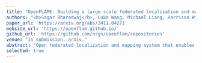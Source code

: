 ```yaml
---
title: "OpenFLAME: Building a large scale federated localization and mapping service"
authors: "<b>Sagar Bharadwaj</b>, Luke Wang, Michael Liang, Harrison Williams, Ivan Liang, Srinivasan Seshan, Anthony Rowe"
paper_url: 'https://arxiv.org/abs/2411.04271'
website_url: 'https://openflam.github.io/'
github_url: 'https://github.com/orgs/openflam/repositories'
venue: "In submission. arXiv."
abstract: "Open federated localization and mapping system that enables building world-scale location-based applications. We shard the world into smaller maps, each maintained by independent entities. The DNS is leveraged to disocver maps and we use simple map abstractions to stitch maps together."
selected: true
---
```

